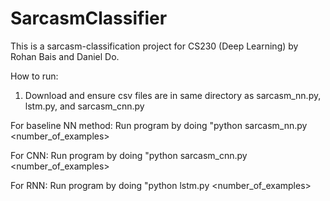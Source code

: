 # SarcasmClassifier

This is a sarcasm-classification project for CS230 (Deep Learning) by Rohan Bais and Daniel Do.

How to run:

1. Download and ensure csv files are in same directory as sarcasm_nn.py, lstm.py, and sarcasm_cnn.py

For baseline NN method: Run program by doing "python sarcasm_nn.py <number_of_examples> <tfidf or normal>
  
For CNN: Run program by doing "python sarcasm_cnn.py <number_of_examples>
  
For RNN: Run program by doing "python lstm.py <number_of_examples>
